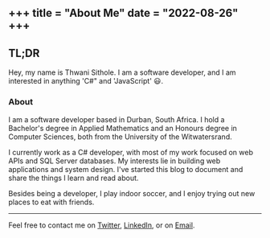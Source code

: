 +++
title = "About Me"
date = "2022-08-26"
+++
----

## TL;DR
Hey, my name is Thwani Sithole. I am a software developer, and I am interested in anything 'C#" and 'JavaScript' :smiley:.

### About
I am a software developer based in Durban, South Africa. I hold a Bachelor's degree in Applied Mathematics and an Honours degree in Computer Sciences, both from the University of the Witwatersrand.

I currently work as a C# developer, with most of my work focused on web APIs and SQL Server databases. My interests lie in building web applications and system design. I've started this blog to document and share the things I learn and read about.

Besides being a developer, I play indoor soccer, and I enjoy trying out new places to eat with friends.

----
Feel free to contact me on [Twitter](https://twitter.com/thwani_sithole), [LinkedIn](https://www.linkedin.com/in/thwani-sithole-101553a5/), or on [Email](mailto:thulaniinnocent47@gmail.com).